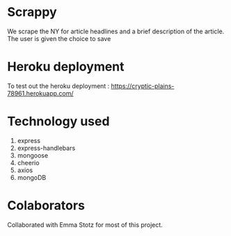 # Scrappy
We scrape the NY for article headlines and a brief description of the article. The user is given the choice to save 

# Heroku deployment
To test out the heroku deployment : https://cryptic-plains-78961.herokuapp.com/

# Technology used
   1. express
   2. express-handlebars
   3. mongoose
   4. cheerio
   5. axios
   6. mongoDB

# Colaborators
Collaborated with Emma Stotz for most of this project.

